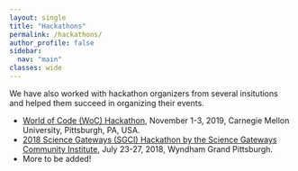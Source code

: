 ```yaml
---
layout: single
title: "Hackathons"
permalink: /hackathons/
author_profile: false
sidebar:
  nav: "main"
classes: wide
---
```


We have also worked with hackathon organizers from several insitutions and helped them succeed in organizing their events.

<ul>
  <li><a href="https://github.com/woc-hack">World of Code (WoC) Hackathon</a>, November 1-3, 2019, Carnegie Mellon University, Pittsburgh, PA, USA.</li>
  <li><a href="https://sciencegateways.org/web/wd/hackathon18">2018 Science Gateways (SGCI) Hackathon by the Science Gateways Community Institute</a>, July 23-27, 2018, Wyndham Grand Pittsburgh.</li>
  <li>More to be added!</li>
</ul>

<!-- <span style="width: 300px; display:inline-block;">Date</span>
<span style="width: 300px; display:inline-block;">Name</span>
<span style="width: 300px; display:inline-block;">Place</span>
<dl>
  <dd>
    <span style="width: 300px; display:inline-block;">November 1-3, 2019</span>
    <span style="width: 600px; display:inline-block;"><a href="https://github.com/woc-hack">World of Code (WoC) Hackathon</a></span>
    <span style="width: 300px; display:inline-block;">Carnegie Mellon University</span>
  </dd>
  <dd>
    <span style="width: 300px; display:inline-block;">July 23-27, 2018</span>
    <span style="width: 600px; display:inline-block;"><a href="https://sciencegateways.org/web/wd/hackathon18">2018 Science Gateways (SGCI) Hackathon by the Science Gateways Community Institute</a></span>
    <span style="width: 300px; display:inline-block;">Wyndham Grand Pittsburgh</span>
  </dd>
</dl> -->
